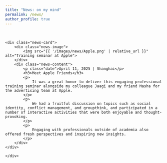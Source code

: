 ```yaml
---
title: "News: on my mind"
permalink: /news/
author_profile: true
---
```


<style>
    /* 新闻列表容器 */
    .news-list {
        display: grid;
        grid-template-columns: 1fr;
        gap: 2rem;
        max-width: 800px; /* 卡片最大宽度，可以根据喜好调整 */
        margin: 2rem auto;
    }

    /* 新闻卡片样式 */
    .news-card {
        display: flex;
        /* --- 改动 1: 改变主轴方向，变为“上图下文” --- */
        flex-direction: column; 
        gap: 1rem; /* 图片和文字之间的垂直间距 */
        
        /* 卡片化样式保持不变 */
        background: white;
        border: 1px solid #e9e9e9;
        border-radius: 16px;
        padding: 1.5rem;
        box-shadow: 0 4px 12px rgba(0,0,0,0.08);
        transition: transform 0.3s ease, box-shadow 0.3s ease;
    }

    .news-card:hover {
        transform: translateY(-5px);
        box-shadow: 0 8px 20px rgba(0,0,0,0.12);
    }

    /* 图片容器样式 */
    .news-image {
        /* --- 改动 2: 让图片容器宽度变为100% --- */
        width: 100%; 
    }
    .news-image img {
        width: 100%;
        height: auto;
        border-radius: 8px;
        display: block;
    }

    /* 文字内容容器样式 */
    .news-content {
        /* flex: 1; 在这个布局下不再是必需的 */
    }
    .news-content .date {
        font-size: 0.85em;
        color: #888;
        margin-bottom: 0.5rem;
    }
    .news-content h3 {
        margin: 0 0 0.75rem 0;
        font-size: 1.3em;
        line-height: 1.3;
    }
    .news-content p {
        margin: 0 0 1em 0;
        color: #333;
        line-height: 1.7;
        text-align: justify;
    }
    .news-content p:last-of-type {
        margin-bottom: 0;
    }

    /* 响应式部分不再需要单独设置，因为桌面端已经采用了移动端的上下布局 */
</style>

<div class="news-list">

    <div class="news-card">
        <div class="news-image">
            <img src="{{ '/images/news/Apple.png' | relative_url }}" alt="Training seminar at Apple">
        </div>
        <div class="news-content">
            <p class="date">April 11, 2025 | Shanghai</p>
            <h3>Meet Apple Friends</h3>
            <p>
                It was a great honor to deliver this engaging professional training seminar alongside my colleague Jaagi and my friend Masha for the advertising team at Apple.
            </p>
            <p>
                We had a fruitful discussion on topics such as social identity, conflict management, and groupthink, and participated in a number of interactive activities that were both enjoyable and thought-provoking.
            </p>
            <p>
                Engaging with professionals outside of academia also offered fresh perspectives and inspiring new insights.
            </p>
        </div>
    </div>
    
    </div>
